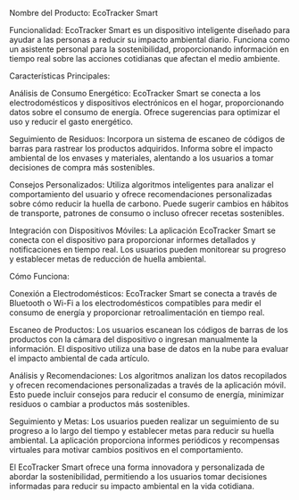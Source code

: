 Nombre del Producto: EcoTracker Smart

Funcionalidad:
EcoTracker Smart es un dispositivo inteligente diseñado para ayudar a las personas a reducir su impacto ambiental diario. Funciona como un asistente personal para la sostenibilidad, proporcionando información en tiempo real sobre las acciones cotidianas que afectan el medio ambiente.

Características Principales:

Análisis de Consumo Energético: EcoTracker Smart se conecta a los electrodomésticos y dispositivos electrónicos en el hogar, proporcionando datos sobre el consumo de energía. Ofrece sugerencias para optimizar el uso y reducir el gasto energético.

Seguimiento de Residuos: Incorpora un sistema de escaneo de códigos de barras para rastrear los productos adquiridos. Informa sobre el impacto ambiental de los envases y materiales, alentando a los usuarios a tomar decisiones de compra más sostenibles.

Consejos Personalizados: Utiliza algoritmos inteligentes para analizar el comportamiento del usuario y ofrece recomendaciones personalizadas sobre cómo reducir la huella de carbono. Puede sugerir cambios en hábitos de transporte, patrones de consumo o incluso ofrecer recetas sostenibles.

Integración con Dispositivos Móviles: La aplicación EcoTracker Smart se conecta con el dispositivo para proporcionar informes detallados y notificaciones en tiempo real. Los usuarios pueden monitorear su progreso y establecer metas de reducción de huella ambiental.

Cómo Funciona:

Conexión a Electrodomésticos: EcoTracker Smart se conecta a través de Bluetooth o Wi-Fi a los electrodomésticos compatibles para medir el consumo de energía y proporcionar retroalimentación en tiempo real.

Escaneo de Productos: Los usuarios escanean los códigos de barras de los productos con la cámara del dispositivo o ingresan manualmente la información. El dispositivo utiliza una base de datos en la nube para evaluar el impacto ambiental de cada artículo.

Análisis y Recomendaciones: Los algoritmos analizan los datos recopilados y ofrecen recomendaciones personalizadas a través de la aplicación móvil. Esto puede incluir consejos para reducir el consumo de energía, minimizar residuos o cambiar a productos más sostenibles.

Seguimiento y Metas: Los usuarios pueden realizar un seguimiento de su progreso a lo largo del tiempo y establecer metas para reducir su huella ambiental. La aplicación proporciona informes periódicos y recompensas virtuales para motivar cambios positivos en el comportamiento.

El EcoTracker Smart ofrece una forma innovadora y personalizada de abordar la sostenibilidad, permitiendo a los usuarios tomar decisiones informadas para reducir su impacto ambiental en la vida cotidiana.





